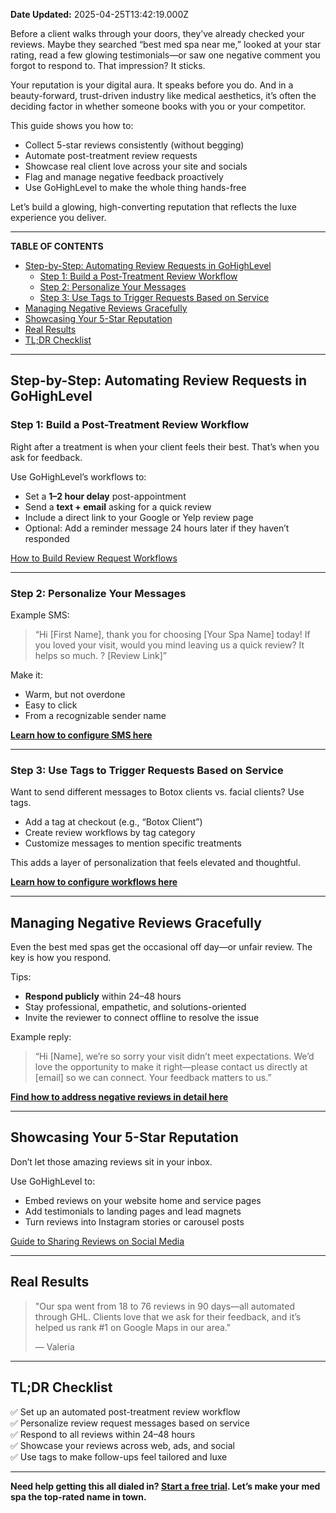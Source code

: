 **Date Updated:** 2025-04-25T13:42:19.000Z

Before a client walks through your doors, they’ve already checked your reviews. Maybe they searched “best med spa near me,” looked at your star rating, read a few glowing testimonials—or saw one negative comment you forgot to respond to. That impression? It sticks.

Your reputation is your digital aura. It speaks before you do. And in a beauty-forward, trust-driven industry like medical aesthetics, it’s often the deciding factor in whether someone books with you or your competitor.

This guide shows you how to:

* Collect 5-star reviews consistently (without begging)
* Automate post-treatment review requests
* Showcase real client love across your site and socials
* Flag and manage negative feedback proactively
* Use GoHighLevel to make the whole thing hands-free

Let’s build a glowing, high-converting reputation that reflects the luxe experience you deliver.

---

**TABLE OF CONTENTS**

* [Step-by-Step: Automating Review Requests in GoHighLevel](#Step-by-Step%3A-Automating-Review-Requests-in-GoHighLevel)  
   * [Step 1: Build a Post-Treatment Review Workflow](#Step-1%3A-Build-a-Post-Treatment-Review-Workflow)  
   * [Step 2: Personalize Your Messages](#Step-2%3A-Personalize-Your-Messages)  
   * [Step 3: Use Tags to Trigger Requests Based on Service](#Step-3%3A-Use-Tags-to-Trigger-Requests-Based-on-Service)
* [Managing Negative Reviews Gracefully](#Managing-Negative-Reviews-Gracefully)
* [Showcasing Your 5-Star Reputation](#Showcasing-Your-5-Star-Reputation)
* [Real Results](#Real-Results)
* [TL;DR Checklist](#TL;DR-Checklist)

---

## **Step-by-Step: Automating Review Requests in GoHighLevel**

### **Step 1: Build a Post-Treatment Review Workflow**

Right after a treatment is when your client feels their best. That’s when you ask for feedback.

Use GoHighLevel’s workflows to:

* Set a **1–2 hour delay** post-appointment
* Send a **text + email** asking for a quick review
* Include a direct link to your Google or Yelp review page
* Optional: Add a reminder message 24 hours later if they haven’t responded

[How to Build Review Request Workflows](https://help.gohighlevel.com/support/solutions/articles/155000004608)

---

### **Step 2: Personalize Your Messages**

Example SMS:

> “Hi \[First Name\], thank you for choosing \[Your Spa Name\] today! If you loved your visit, would you mind leaving us a quick review? It helps so much. ? \[Review Link\]”

Make it:

* Warm, but not overdone
* Easy to click
* From a recognizable sender name

[**Learn how to configure SMS here** ](https://help.gohighlevel.com/support/solutions/articles/155000000890-message-templates-snippets-)

---

### **Step 3: Use Tags to Trigger Requests Based on Service**

Want to send different messages to Botox clients vs. facial clients? Use tags.

* Add a tag at checkout (e.g., “Botox Client”)
* Create review workflows by tag category
* Customize messages to mention specific treatments

This adds a layer of personalization that feels elevated and thoughtful.

[**Learn how to configure workflows here** ](https://help.gohighlevel.com/support/solutions/articles/155000003248-workflow-trigger-note-added)

---

## **Managing Negative Reviews Gracefully**

Even the best med spas get the occasional off day—or unfair review. The key is how you respond.

Tips:

* **Respond publicly** within 24–48 hours
* Stay professional, empathetic, and solutions-oriented
* Invite the reviewer to connect offline to resolve the issue

Example reply:

> “Hi \[Name\], we’re so sorry your visit didn’t meet expectations. We’d love the opportunity to make it right—please contact us directly at \[email\] so we can connect. Your feedback matters to us.”

[**Find how to address negative reviews in detail here** ](https://help.gohighlevel.com/support/solutions/articles/155000004569-how-to-address-negative-reviews-and-manage-reputation-with-highlevel)

---

## Showcasing Your 5-Star Reputation

Don’t let those amazing reviews sit in your inbox.

Use GoHighLevel to:

* Embed reviews on your website home and service pages
* Add testimonials to landing pages and lead magnets
* Turn reviews into Instagram stories or carousel posts

[Guide to Sharing Reviews on Social Media](https://help.gohighlevel.com/support/solutions/articles/155000004610)

---

## Real Results

> "Our spa went from 18 to 76 reviews in 90 days—all automated through GHL. Clients love that we ask for their feedback, and it’s helped us rank #1 on Google Maps in our area."
> 
> — Valeria

---

## TL;DR Checklist

✅ Set up an automated post-treatment review workflow  
✅ Personalize review request messages based on service  
✅ Respond to all reviews within 24–48 hours  
✅ Showcase your reviews across web, ads, and social  
✅ Use tags to make follow-ups feel tailored and luxe

---

**Need help getting this all dialed in? [Start a free trial](https://www.gohighlevel.com/?utm%5Fsource=seo&utm%5Fmedium=organic&utm%5Fcampaign=medspa&utm%5Fterm=medspa&utm%5Fcontent=playbook). Let’s make your med spa the top-rated name in town.**